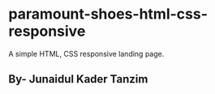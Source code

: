 # paramount-shoes-html-css-responsive
A simple HTML, CSS responsive landing page.


## By- Junaidul Kader Tanzim
